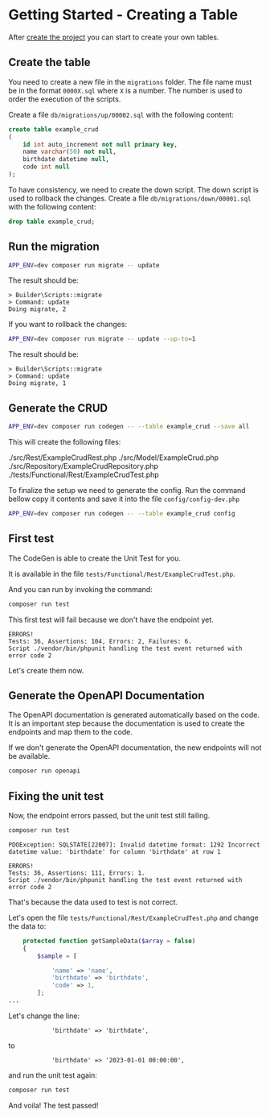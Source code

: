 # Getting Started - Creating a Table

After [create the project](getting_started.md) you can start to create your own tables. 

## Create the table

You need to create a new file in the `migrations` folder. The file name must be in the format `0000X.sql` where `X` is a number. 
The number is used to order the execution of the scripts.

Create a file `db/migrations/up/00002.sql` with the following content:

```sql
create table example_crud
(
    id int auto_increment not null primary key,
    name varchar(50) not null,
    birthdate datetime null,
    code int null
);
```

To have consistency, we need to create the down script. The down script is used to rollback the changes. 
Create a file `db/migrations/down/00001.sql` with the following content:

```sql
drop table example_crud;
```

## Run the migration

```bash
APP_ENV=dev composer run migrate -- update
```

The result should be:

```text
> Builder\Scripts::migrate
> Command: update
Doing migrate, 2
```

If you want to rollback the changes:

```bash
APP_ENV=dev composer run migrate -- update --up-to=1
```

The result should be:

```text
> Builder\Scripts::migrate
> Command: update
Doing migrate, 1
```

## Generate the CRUD

```bash
APP_ENV=dev composer run codegen -- --table example_crud --save all     # (can be rest, model, test, repo, config)
```

This will create the following files:

./src/Rest/ExampleCrudRest.php
./src/Model/ExampleCrud.php
./src/Repository/ExampleCrudRepository.php
./tests/Functional/Rest/ExampleCrudTest.php

To finalize the setup we need to generate the config. 
Run the command bellow copy it contents and save it into the file `config/config-dev.php`

```bash
APP_ENV=dev composer run codegen -- --table example_crud config
```

## First test

The CodeGen is able to create the Unit Test for you. 

It is available in the file `tests/Functional/Rest/ExampleCrudTest.php`.

And you can run by invoking the command:

```bash
composer run test
```

This first test will fail because we don't have the endpoint yet.

```text
ERRORS!
Tests: 36, Assertions: 104, Errors: 2, Failures: 6.
Script ./vendor/bin/phpunit handling the test event returned with error code 2
```

Let's create them now.

## Generate the OpenAPI Documentation

The OpenAPI documentation is generated automatically based on the code.
It is an important step because the documentation is used to create the endpoints and map them to the code. 

If we don't generate the OpenAPI documentation, the new endpoints will not be available.

```bash 
composer run openapi
```

## Fixing the unit test

Now, the endpoint errors passed, but the unit test still failing.

```bash
composer run test
```

```text
PDOException: SQLSTATE[22007]: Invalid datetime format: 1292 Incorrect datetime value: 'birthdate' for column 'birthdate' at row 1

ERRORS!
Tests: 36, Assertions: 111, Errors: 1.
Script ./vendor/bin/phpunit handling the test event returned with error code 2
```

That's because the data used to test is not correct.

Let's open the file `tests/Functional/Rest/ExampleCrudTest.php` and change the data to:

```php
    protected function getSampleData($array = false)
    {
        $sample = [

            'name' => 'name',
            'birthdate' => 'birthdate',
            'code' => 1,
        ];
...
```

Let's change the line:

```text
            'birthdate' => 'birthdate',
```

to

```text
            'birthdate' => '2023-01-01 00:00:00',
```

and run the unit test again:

```bash
composer run test
```

And voila! The test passed!

